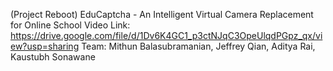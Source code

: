 (Project Reboot) EduCaptcha - An Intelligent Virtual Camera Replacement for Online School
Video Link: https://drive.google.com/file/d/1Dv6K4GC1_p3ctNJqC3OpeUlqdPGpz_qx/view?usp=sharing
Team: Mithun Balasubramanian, Jeffrey Qian, Aditya Rai, Kaustubh Sonawane
